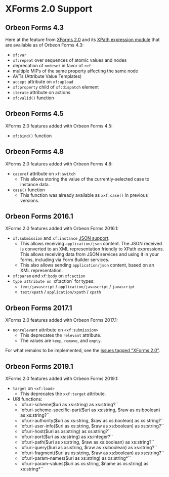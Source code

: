 # XForms 2.0 Support

## Orbeon Forms 4.3

Here at the feature from [XForms 2.0](https://www.w3.org/community/xformsusers/wiki/XForms_2.0) and its [XPath expression module](https://www.w3.org/community/xformsusers/wiki/XPath_Expressions_Module) that are available as of Orbeon Forms 4.3:

- `xf:var`
- `xf:repeat` over sequences of atomic values and nodes
- deprecation of `nodeset` in favor of `ref`
- multiple MIPs of the same property affecting the same node
- AVTs (Attribute Value Templates)
- `accept` attribute on `xf:upload`
- `xf:property` child of `xf:dispatch` element
- `iterate` attribute on actions
- `xf:valid()` function

## Orbeon Forms 4.5

XForms 2.0 features added with Orbeon Forms 4.5:

- `xf:bind()` function

## Orbeon Forms 4.8

XForms 2.0 features added with Orbeon Forms 4.8:

- `caseref` attribute on `xf:switch`
    - This allows storing the value of the currently-selected case to instance data.
- `case()` function
    - This function was already available as `xxf:case()` in previous versions.

## Orbeon Forms 2016.1

XForms 2.0 features added with Orbeon Forms 2016.1:

- `xf:submission` and `xf:instance` [JSON support](submission-standard.md#json-support).
    - This allows receiving `application/json` content. The JSON received is converted to an XML representation friendly to XPath expressions. This allows receiving data from JSON services and using it in your forms, including via Form Builder services.
    - This also allows sending `application/json` content, based on an XML representation.
- `xf:param` and `xf:body` on `xf:action`
- `type attribute on `xf:action` for types:
    - `text/javascript` / `application/javascript` / `javascript`
    - `text/xpath` / `application/xpath` / `xpath`

## Orbeon Forms 2017.1

XForms 2.0 features added with Orbeon Forms 2017.1:

- `nonrelevant` attribute on `<xf:submission>`
    - This deprecates the `relevant` attribute.
    - The values are `keep`, `remove`, and `empty`.

For what remains to be implemented, see the [issues tagged "XForms 2.0"](https://github.com/orbeon/orbeon-forms/issues?direction=desc&labels=XForms+2.0&page=1&sort=updated&state=open).

## Orbeon Forms 2019.1

XForms 2.0 features added with Orbeon Forms 2019.1:

- `target` on `<xf:load>`
    - This deprecates the `xxf:target` attribute.
- URI functions:
    - `xf:uri-scheme($uri as xs:string) as xs:string?``
    - `xf:uri-scheme-specific-part($uri as xs:string, $raw as xs:boolean) as xs:string?``
    - `xf:uri-authority($uri as xs:string, $raw as xs:boolean) as xs:string?``
    - `xf:uri-user-info($uri as xs:string, $raw as xs:boolean) as xs:string?``
    - `xf:uri-host($uri as xs:string) as xs:string?``
    - `xf:uri-port($uri as xs:string) as xs:integer?``
    - `xf:uri-path($uri as xs:string, $raw as xs:boolean) as xs:string?``
    - `xf:uri-query($uri as xs:string, $raw as xs:boolean) as xs:string?``
    - `xf:uri-fragment($uri as xs:string, $raw as xs:boolean) as xs:string?``
    - `xf:uri-param-names($uri as xs:string) as xs:string*``
    - `xf:uri-param-values($uri as xs:string, $name as xs:string) as xs:string*``
